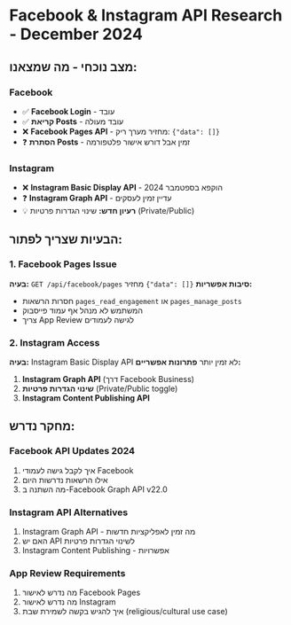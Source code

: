 # Facebook & Instagram API Research - December 2024

## מצב נוכחי - מה שמצאנו:

### Facebook
- ✅ **Facebook Login** - עובד
- ✅ **קריאת Posts** - עובד מעולה  
- ❌ **Facebook Pages API** - מחזיר מערך ריק: `{"data": []}`
- ❓ **הסתרת Posts** - זמין אבל דורש אישור פלטפורמה

### Instagram
- ❌ **Instagram Basic Display API** - הוקפא בספטמבר 2024
- ❓ **Instagram Graph API** - עדיין זמין לעסקים
- 💡 **רעיון חדש:** שינוי הגדרות פרטיות (Private/Public)

## הבעיות שצריך לפתור:

### 1. Facebook Pages Issue
**בעיה:** `GET /api/facebook/pages` מחזיר `{"data": []}`
**סיבות אפשריות:**
- חסרות הרשאות `pages_read_engagement` או `pages_manage_posts`
- המשתמש לא מנהל אף עמוד פייסבוק
- צריך App Review לגישה לעמודים

### 2. Instagram Access
**בעיה:** Instagram Basic Display API לא זמין יותר
**פתרונות אפשריים:**
1. **Instagram Graph API** (דרך Facebook Business)
2. **שינוי הגדרות פרטיות** (Private/Public toggle)
3. **Instagram Content Publishing API**

## מחקר נדרש:

### Facebook API Updates 2024
1. איך לקבל גישה לעמודי Facebook
2. אילו הרשאות נדרשות היום
3. מה השתנה ב-Facebook Graph API v22.0

### Instagram API Alternatives
1. Instagram Graph API - מה זמין לאפליקציות חדשות
2. האם יש API לשינוי הגדרות פרטיות  
3. Instagram Content Publishing - אפשרויות

### App Review Requirements
1. מה נדרש לאישור Facebook Pages
2. מה נדרש לאישור Instagram
3. איך להגיש בקשה לשמירת שבת (religious/cultural use case)